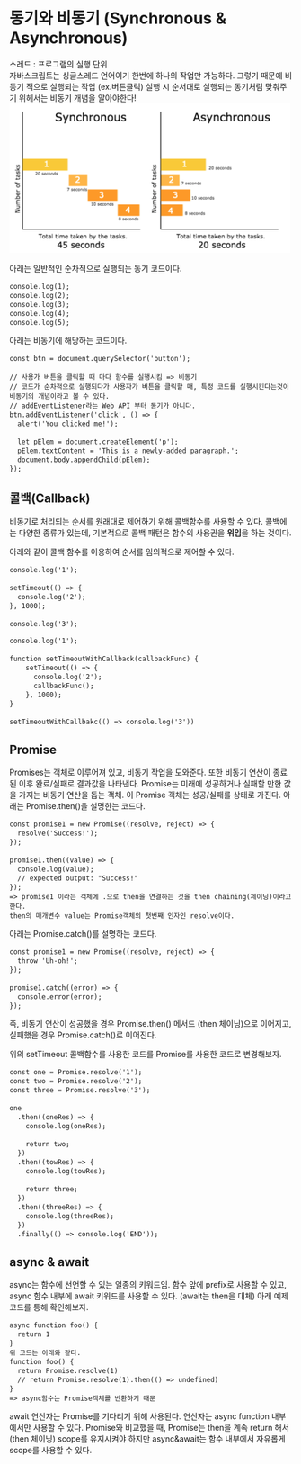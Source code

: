 # 동기와 비동기 (Synchronous & Asynchronous)

스레드 : 프로그램의 실행 단위 </br>
자바스크립트는 싱글스레드 언어이기 한번에 하나의 작업만 가능하다. 
그렇기 때문에 비동기 적으로 실행되는 작업 (ex.버튼클릭) 실행 시 순서대로 실행되는 동기처럼 맞춰주기 위헤서는 비동기 개념을 알아야한다! </br>
<img src="../imgs/async.png" width="500px"  />


아래는 일반적인 순차적으로 실행되는 동기 코드이다.
```
console.log(1);
console.log(2);
console.log(3);
console.log(4);
console.log(5);

```
아래는 비동기에 해당하는 코드이다.
```
const btn = document.querySelector('button');

// 사용가 버튼을 클릭할 때 마다 함수를 실행시킴 => 비동기
// 코드가 순차적으로 실행되다가 사용자가 버튼을 클릭할 때, 특정 코드를 실행시킨다는것이 비동기의 개념이라고 볼 수 있다.
// addEventListener라는 Web API 부터 동기가 아니다.
btn.addEventListener('click', () => {
  alert('You clicked me!');

  let pElem = document.createElement('p');
  pElem.textContent = 'This is a newly-added paragraph.';
  document.body.appendChild(pElem);
});
```

## 콜백(Callback)

비동기로 처리되는 순서를 원래대로 제어하기 위해 콜백함수를 사용할 수 있다.
콜백에는 다양한 종류가 있는데, 기본적으로 콜백 패턴은 함수의 사용권을 **위임**을 하는 것이다.

아래와 같이 콜백 함수를 이용하여 순서를 임의적으로 제어할 수 있다.

```
console.log('1');

setTimeout(() => {
  console.log('2');
}, 1000);

console.log('3');
```
```
console.log('1');

function setTimeoutWithCallback(callbackFunc) {
    setTimeout(() => {
      console.log('2');
      callbackFunc();
    }, 1000);
}

setTimeoutWithCallbakc(() => console.log('3'))
```


## Promise
Promises는 객체로 이루어져 있고, 비동기 작업을 도와준다. 또한 비동기 연산이 종료된 이후 완료/실패로 결과값을 나타낸다. 
Promise는 미래에 성공하거나 실패할 만한 값을 가지는 비동기 연산을 돕는 객체. 이 Promise 객체는 성공/실패를 상태로 가진다.
아래는 Promise.then()을 설명한는 코드다.
```
const promise1 = new Promise((resolve, reject) => {
  resolve('Success!');
});

promise1.then((value) => {
  console.log(value);
  // expected output: "Success!"
});
=> promise1 이라는 객체에 .으로 then을 연결하는 것을 then chaining(체이닝)이라고 한다.
then의 매개변수 value는 Promise객체의 첫번째 인자인 resolve이다. 
```

아래는 Promise.catch()를 설명하는 코드다. 
```
const promise1 = new Promise((resolve, reject) => {
  throw 'Uh-oh!';
});

promise1.catch((error) => {
  console.error(error); 
});
```
즉, 비동기 연산이 성공했을 경우 Promise.then() 메서드 (then 체이닝)으로 이어지고, 실패했을 경우 Promise.catch()로 이어진다.

위의 setTimeout 콜백함수를 사용한 코드를 Promise를 사용한 코드로 변경해보자.
```
const one = Promise.resolve('1');
const two = Promise.resolve('2');
const three = Promise.resolve('3');

one
  .then((oneRes) => {
    console.log(oneRes);

    return two;
  })
  .then((towRes) => {
    console.log(towRes);

    return three;
  })
  .then((threeRes) => {
    console.log(threeRes);
  })
  .finally(() => console.log('END'));
```


## async & await
async는 함수에 선언할 수 있는 일종의 키워드임. 함수 앞에 prefix로 사용할 수 있고, async 함수 내부에 await 키워드를 사용할 수 있다. (await는 then을 대체)
아래 예제 코드를 통해 확인해보자.
```
async function foo() {
  return 1
}
위 코드는 아래와 같다.
function foo() {
  return Promise.resolve(1)
  // return Promise.resolve(1).then(() => undefined)
}
=> async함수는 Promise객체를 반환하기 때문
```
await 연산자는 Promise를 기다리기 위해 사용된다. 연산자는 async function 내부에서만 사용할 수 있다. 
Promise와 비교했을 때, Promise는 then을 계속 return 해서(then 체이닝) scope를 유지시켜야 하지만 async&await는 함수 내부에서 자유롭게 scope를 사용할 수 있다. 